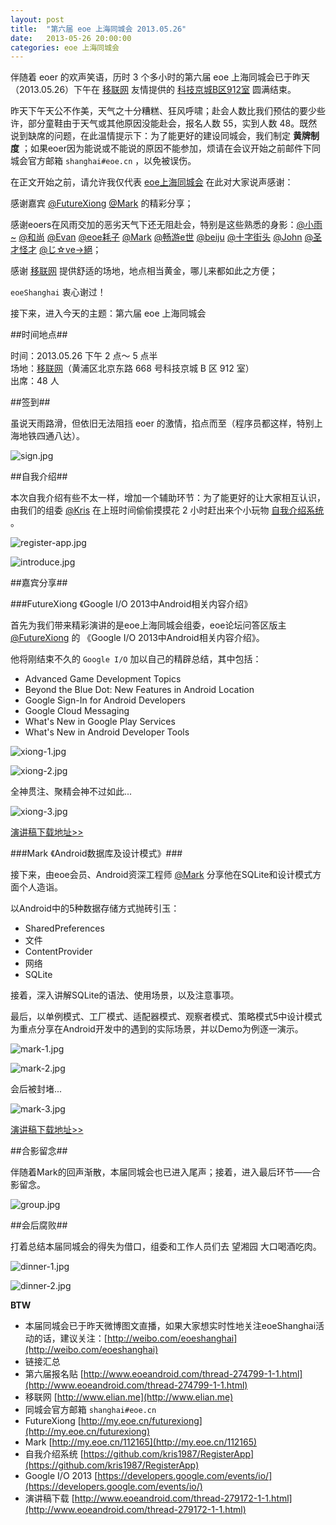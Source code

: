 ```yaml
---
layout: post
title:  "第六届 eoe 上海同城会 2013.05.26"
date:   2013-05-26 20:00:00
categories: eoe 上海同城会
---
```


伴随着 eoer 的欢声笑语，历时 3 个多小时的第六届 eoe 上海同城会已于昨天（2013.05.26）下午在 [移联网](http://www.elian.me) 友情提供的 [科技京城B区912室](http://www.eoeandroid.com/thread-274799-1-1.html) 圆满结束。

昨天下午天公不作美，天气之十分糟糕、狂风呼啸；赴会人数比我们预估的要少些许，部分童鞋由于天气或其他原因没能赴会，报名人数 55，实到人数 48。既然说到缺席的问题，在此温情提示下：为了能更好的建设同城会，我们制定 **黄牌制度** ；如果eoer因为能说或不能说的原因不能参加，烦请在会议开始之前邮件下同城会官方邮箱 `shanghai#eoe.cn` ，以免被误伤。

在正文开始之前，请允许我仅代表 [eoe上海同城会](http://my.eoe.cn/eoeshanghai) 在此对大家说声感谢：   

感谢嘉宾 [@FutureXiong](http://my.eoe.cn/futurexiong) [@Mark](http://my.eoe.cn/112165) 的精彩分享；
    
感谢eoers在风雨交加的恶劣天气下还无阻赴会，特别是这些熟悉的身影：[@小雨~](http://my.eoe.cn/833593) [@和尚](http://my.eoe.cn/sinxiao) [@Evan](http://my.eoe.cn/evan_) [@eoe耗子](http://my.eoe.cn/eoe_haozi) [@Mark](http://my.eoe.cn/112165) [@畅游e世](http://my.eoe.cn/cantspeak) [@beiju](http://my.eoe.cn/513467) [@十字街头](http://my.eoe.cn/728327) [@John](http://my.eoe.cn/guoyuanzhuang) [@圣才怪才](http://my.eoe.cn/633113) [@じ☆ve→絕](http://my.eoe.cn/577405)；  

感谢 [移联网](http://www.elian.me) 提供舒适的场地，地点相当黄金，哪儿来都如此之方便；
   
`eoeShanghai` 衷心谢过！

接下来，进入今天的主题：第六届 eoe 上海同城会

##时间地点##

时间：2013.05.26 下午 2 点～ 5 点半   
场地：[移联网](http://www.elian.me)（黄浦区北京东路 668 号科技京城 B 区 912 室）   
出席：48 人

##签到##

虽说天雨路滑，但依旧无法阻挡 eoer 的激情，掐点而至（程序员都这样，特别上海地铁四通八达）。  

![sign.jpg](http://a1.eoe.cn/www/home/201305/28/b0b7/51a3a1cd1e7e7.jpg 'sign.jpg')

##自我介绍##

本次自我介绍有些不太一样，增加一个辅助环节：为了能更好的让大家相互认识，由我们的组委 [@Kris](http://my.eoe.cn/kris) 在上班时间偷偷摸摸花 2 小时赶出来个小玩物 [自我介绍系统](https://github.com/kris1987/RegisterApp) 。 
  
![register-app.jpg](http://a1.eoe.cn/www/home/201305/28/9ec7/51a3a1dc8e8b0.jpg 'register-app.jpg')

![introduce.jpg](http://a1.eoe.cn/www/home/201305/28/8ad1/51a3a1eb7a08f.jpg 'introduce.jpg')

##嘉宾分享##

###FutureXiong 《Google I/O 2013中Android相关内容介绍》

首先为我们带来精彩演讲的是eoe上海同城会组委，eoe论坛问答区版主 [@FutureXiong](http://my.eoe.cn/futurexiong) 的 《Google I/O 2013中Android相关内容介绍》。

他将刚结束不久的 `Google I/O` 加以自己的精辟总结，其中包括：  
 
- Advanced Game Development Topics  
- Beyond the Blue Dot: New Features in Android Location
- Google  Sign-In for Android Developers     
- Google Cloud Messaging  
- What's New in Google Play Services    
- What's New in Android Developer Tools  
 
![xiong-1.jpg](http://a1.eoe.cn/www/home/201305/28/d059/51a3a1fdd16f6.jpg 'xiong-1.jpg')

![xiong-2.jpg](http://a1.eoe.cn/www/home/201305/28/7134/51a3a2066315d.jpg 'xiong-2.jpg')

全神贯注、聚精会神不过如此...  

![xiong-3.jpg](http://a1.eoe.cn/www/home/201305/28/28c9/51a3a218cb557.jpg 'xiong-3.jpg')

[演讲稿下载地址>>](http://www.eoeandroid.com/thread-279172-1-1.html)

###Mark 《Android数据库及设计模式》###

接下来，由eoe会员、Android资深工程师 [@Mark](http://my.eoe.cn/112165) 分享他在SQLite和设计模式方面个人造诣。  

以Android中的5种数据存储方式抛砖引玉：   

- SharedPreferences  
- 文件   
- ContentProvider  
- 网络  
- SQLite  
 
接着，深入讲解SQLite的语法、使用场景，以及注意事项。 

最后，以单例模式、工厂模式、适配器模式、观察者模式、策略模式5中设计模式为重点分享在Android开发中的遇到的实际场景，并以Demo为例逐一演示。

![mark-1.jpg](http://a1.eoe.cn/www/home/201305/28/ddbe/51a3a22690bd6.jpg 'mark-1.jpg')
  
![mark-2.jpg](http://a1.eoe.cn/www/home/201305/28/1d5d/51a3a22e27c36.jpg 'mark-2.jpg')

会后被封堵...

![mark-3.jpg](http://a1.eoe.cn/www/home/201305/28/f479/51a3a2363cc6b.jpg 'mark-3.jpg')

[演讲稿下载地址>>](http://www.eoeandroid.com/thread-279172-1-1.html)

##合影留念##

伴随着Mark的回声渐散，本届同城会也已进入尾声；接着，进入最后环节——合影留念。

![group.jpg](http://a1.eoe.cn/www/home/201305/28/0225/51a3a24c54ecc.jpg 'group.jpg')

##会后腐败##

打着总结本届同城会的得失为借口，组委和工作人员们去 望湘园 大口喝酒吃肉。

![dinner-1.jpg](http://a1.eoe.cn/www/home/201305/28/988c/51a3a25dcefe9.jpg 'dinner-1.jpg')

![dinner-2.jpg](http://a1.eoe.cn/www/home/201305/28/a825/51a3a2639fa18.jpg 'dinner-2.jpg')

**BTW**

- 本届同城会已于昨天微博图文直播，如果大家想实时性地关注eoeShanghai活动的话，建议关注：[http://weibo.com/eoeshanghai](http://weibo.com/eoeshanghai)
- 链接汇总  
 - 第六届报名贴 [http://www.eoeandroid.com/thread-274799-1-1.html](http://www.eoeandroid.com/thread-274799-1-1.html) 
 - 移联网 [http://www.elian.me](http://www.elian.me)   
 - 同城会官方邮箱 `shanghai#eoe.cn`
 - FutureXiong [http://my.eoe.cn/futurexiong](http://my.eoe.cn/futurexiong)
 - Mark [http://my.eoe.cn/112165](http://my.eoe.cn/112165)
 - 自我介绍系统 [https://github.com/kris1987/RegisterApp](https://github.com/kris1987/RegisterApp)  
 - Google I/O 2013 [https://developers.google.com/events/io/](https://developers.google.com/events/io/)
 - 演讲稿下载 [http://www.eoeandroid.com/thread-279172-1-1.html](http://www.eoeandroid.com/thread-279172-1-1.html)


